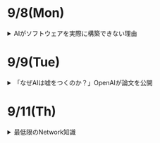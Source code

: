 # 9/8(Mon)

<details><summary>AIがソフトウェアを実際に構築できない理由</summary>

ChatGPTなど多くのLLMが人間並みのコーディング能力を持つようになったというベンチマーク結果が多数登場しており、ソフトウェア開発においてAIが活用される潮流が生じつつある。ところが、コードエディタ「[Zed](https://zed.dev/)」の開発チームの一員であるコンラッド・アーウィン氏は、「LLMはソフトウェアを実際に構築することはできない」として、その理由を説明している。

Why LLMs Can't Really Build Software-Zed's Blog  
https://zed.dev/blog/why-llms-cant-build-software  

https://zed.dev/blog/why-llms-cant-build-software<img width="560" height="350" alt="image" src="https://github.com/user-attachments/assets/b5ca7e4e-cd54-4a10-b187-26ce979ef2f1" />  

アーウィン氏が長年人間のソフトウェアエンジニアの仕事を見ている中で気づいたのは、人間が常に(メンタルモデル)[https://ja.wikipedia.org/wiki/メンタルモデル]を構築するというものであった。メンタルモデルとは、頭の中で行動をイメージするようなもので、有能な人間は大抵の場合以下の動作を繰り返していたとのこと。

- 要件のメンタルモデルを構築する
- その要件を満たすコードを書く
- コードが実際に何をしているかのメンタルモデルを構築する
- 違いを特定し、コードまたは要件を更新する

アーウィン氏は「有能なソフトウェアエンジニアの特筆すべき点は、明確なメンタルモデルを構築し維持する能力である。一方でLLMは違う。LLMはコードを書くのが非常に上手で、問題点を特定して修正する際のコードの更新もある程度は可能である。実際のソフトウェアエンジニアがやるようなこと、コードを読む、テストを実行する、ログを追加するなどもできる。しかし、彼らができないのは、明確なメンタルモデルを維持することである。」と指摘。  
アーウィン氏の肌感覚では「LLMは無限に混乱するもので、自分が書いたコードが実際に機能すると仮定し、テストが失敗すると、コードを修正するべきかテストを修正するべきか推測するしかなく、インライしてすべてを削除して最初からやり直す」という印象があり、ここが人間と大きく違い、与えられた文脈を見直して問題点を導き出すような処理ができないと主張している。  
ソーシャルサイトのHacker Newsでは、「人間は一歩引いて全体を俯瞰しつつ問題の根本原因を特定することができる」と補足されていた。  
アーウィン氏は「人間のソフトウェアエンジニアは作業は進める中でテストを実施する。テストが失敗すると、メンタルモデルを確認してコードを修正するかテストを修正するか、または決定を下す前に追加のデータを集めるかを判断できる。イライラすると、話し合いを通じて助けを求めることができる。そして、時々全てを削除して最初からやり直すこともあるが、その際は問題の理解がより明確になる」と人間の特徴を分析。  

一方、AIには以下のような欠点があるとしている。  

- モデルは欠落した文脈を見つけるのが苦手
- 新しく入力された情報ほど正しいと錯覚しがち
- 誤った情報を事実として主張する幻覚に陥る



アーウィン氏は「要件が明確で、問題が単純であれば、一度で完了できる。ところが、より複雑なタスクでLLMは文脈を正確に維持できず、解決策を提示するための反復作業に取り組めない」とまとめている。

</details>

# 9/9(Tue)

<details><summary>「なぜAIは嘘をつくのか？」OpenAIが論文を公開</summary>

OpenAIは９月５日、言語モデルで発生するハルシネーションのげんいんについて研究結果を公開した。同社では、言語モデルで用いられる事前学習やベンチマークの手法に原因があるとしている。  

ハルシネーションは、言語モデルが生成する回答のうち、もっともらしく見えるが実際には誤っているものを指す。言語モデルの開発における重要な問題で、発生を抑えるための改良が進められている。同社では今回の研究を通じて、ハル氏ネーションが発生する要因として、事前学習の仕組みと、ベンチマークテストの評価手法をあげた。

言語モデルでは、膨大なテキストから次に続く単語を予想するプロセスを通じて事前学習を進めていく。この際、各テキストに正誤のようなラベルはなく、文脈的に正しいかを認識している。このとき、単語のつづりなど一貫したパターンのあるものは学習とともにエラーが発生しなくなるが、論文のタイトルや人の誕生日など、出現頻度の低い任意の情報は予測ができない。これがハルシネーションの原因となる。  

また、標準的なベンチマークテストではAIモデルの性能を正解率の高さで評価することが多い。しかしこの場合、AIモデルが分からないことを「分からない」と答えると評価されないが、推測でそれっぽく答えるとたまたま正解してしまうことがある（誤った場合はハルシネーションになる）。その結果、正直に分からないと答えるより、当てずっぽうで答えるモデルの方がスコアが優位になってしまう現象が起きるという。  

同社では、ハルシネーションの抑制にはAIモデルが「分からない」と答えることが有効だと説明。ハルシネーションの評価手法を新たに導入するだけでは不十分であり、推測での回答を抑制するよう既存のベンチマークを再設計する必要があると指摘した。また、自社のモデルにおいてもハルシネーションの発生率を抑えるために尽力しているとアピール。

</details>

# 9/11(Th)

<details><summary>最低限のNetwork知識</summary>

# ネットワークモデルのoverview
コンピューターのネットワークはコンピュータ同士プロトコルという決まり事に沿って通信を行うことで意思疎通を図っている。このプロトコルは多数あり、類似したものを同じ階層に分けてモデル化し考えるのが一般的である。例えば、以下の図はOSIモデルと呼ばれる７層に分かれたプロトコル。  

- アプリケーション層
プログラマーが意識する部分（HTTP,DNS等）

- プレゼンテーション層
データの表現形式。テキストファイルをASCIIコードのファイルへ変換とか

- セッション層
</details>
